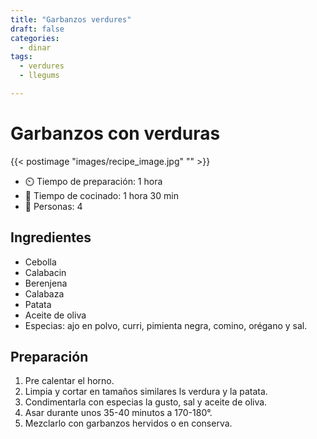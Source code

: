 ```yaml
---
title: "Garbanzos verdures"
draft: false 
categories: 
  - dinar 
tags: 
  - verdures
  - llegums

---
```


# Garbanzos con verduras  

{{< postimage "images/recipe_image.jpg" "" >}}


- ⏲️  Tiempo de preparación: 1 hora 
- 🍳 Tiempo de cocinado: 1 hora 30 min 
- 🍴 Personas: 4 

## Ingredientes

- Cebolla
- Calabacin
- Berenjena
- Calabaza
- Patata
- Aceite de oliva
- Especias: ajo en polvo, curri, pimienta negra, comino, orégano y sal.

## Preparación

1. Pre calentar el horno.
2. Limpia y cortar en tamaños similares ls verdura y la patata.
3. Condimentarla con especias la gusto, sal y aceite de oliva.
4. Asar durante unos 35-40 minutos a 170-180°.
5. Mezclarlo con garbanzos hervidos o en conserva.
